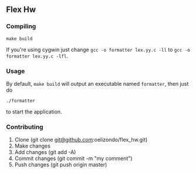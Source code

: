 ## Flex Hw

### Compiling
```console
make build
```

If you're using cygwin just change ```gcc -o formatter lex.yy.c -ll``` to ```gcc -o formatter lex.yy.c -lfl```.

### Usage
By default, ```make build``` will output an executable named ```formatter```, then just do
```console
./formatter
```
to start the application.

### Contributing

1. Clone (git clone git@github.com:oelizondo/flex_hw.git)
2. Make changes
3. Add changes (git add -A)
4. Commit changes (git commit -m "my comment")
5. Push changes (git push origin master)